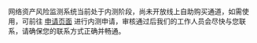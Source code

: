 网络资产风险监测系统当前处于内测阶段，尚未开放线上自助购买通道，如需使用，可前往 [申请页面](https://cloud.tencent.com/apply/p/edg6p3mxvff ) 进行内测申请，审核通过后我们的工作人员会尽快与您联系，请确保您的联系方式正确并畅通。

